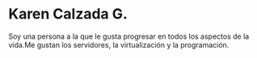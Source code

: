# Karen Calzada G.
Soy una persona a la que le gusta progresar en todos los aspectos de la vida.Me gustan los servidores, la virtualización y la programación.
